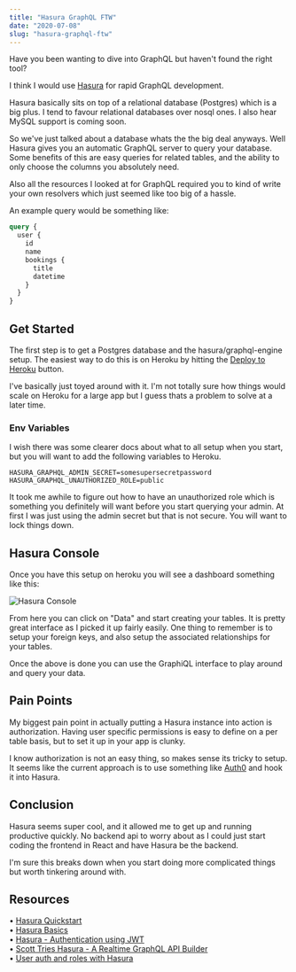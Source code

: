 ```yaml
---
title: "Hasura GraphQL FTW"
date: "2020-07-08"
slug: "hasura-graphql-ftw"
---
```


Have you been wanting to dive into GraphQL but haven't found the right tool?

I think I would use <a href="https://hasura.io/">Hasura</a> for rapid GraphQL
development.

Hasura basically sits on top of a relational database (Postgres) which is a big
plus. I tend to favour relational databases over nosql ones. I also hear MySQL
support is coming soon.

So we've just talked about a database whats the the big deal anyways. Well
Hasura gives you an automatic GraphQL server to query your database. Some
benefits of this are easy queries for related tables, and the ability to only
choose the columns you absolutely need.

Also all the resources I looked at for GraphQL required you to kind of write
your own resolvers which just seemed like too big of a hassle.

An example query would be something like:

```graphql
query {
  user {
    id
    name
    bookings {
      title
      datetime
    }
  }
}
```

## Get Started

The first step is to get a Postgres database and the hasura/graphql-engine
setup. The easiest way to do this is on Heroku by hitting the
<a href="https://hasura.io/docs/1.0/graphql/manual/guides/deployment/heroku-quickstart.html#deploy-to-heroku">Deploy
to Heroku</a> button.

I've basically just toyed around with it. I'm not totally sure how things would
scale on Heroku for a large app but I guess thats a problem to solve at a later
time.

### Env Variables

I wish there was some clearer docs about what to all setup when you start, but
you will want to add the following variables to Heroku.

```
HASURA_GRAPHQL_ADMIN_SECRET=somesupersecretpassword
HASURA_GRAPHQL_UNAUTHORIZED_ROLE=public
```

It took me awhile to figure out how to have an unauthorized role which is
something you definitely will want before you start querying your admin. At
first I was just using the admin secret but that is not secure. You will want to
lock things down.

## Hasura Console

Once you have this setup on heroku you will see a dashboard something like this:

<p><img src="/images/posts/hasura-console.png" alt="Hasura Console"/></p>

From here you can click on "Data" and start creating your tables. It is pretty
great interface as I picked it up fairly easily. One thing to remember is to
setup your foreign keys, and also setup the associated relationships for your
tables.

Once the above is done you can use the GraphiQL interface to play around and
query your data.

## Pain Points

My biggest pain point in actually putting a Hasura instance into action is
authorization. Having user specific permissions is easy to define on a per table
basis, but to set it up in your app is clunky.

I know authorization is not an easy thing, so makes sense its tricky to setup.
It seems like the current approach is to use something like
<a href="https://auth0.com/">Auth0</a> and hook it into Hasura.

## Conclusion

Hasura seems super cool, and it allowed me to get up and running productive
quickly. No backend api to worry about as I could just start coding the frontend
in React and have Hasura be the backend.

I'm sure this breaks down when you start doing more complicated things but worth
tinkering around with.

## Resources

&bull;
<a href="https://hasura.io/docs/1.0/graphql/manual/getting-started/index.html#get-started-from-scratch">Hasura
Quickstart</a><br /> &bull;
<a href="https://hasura.io/learn/graphql/hasura/introduction/">Hasura
Basics</a><br /> &bull;
<a href="https://hasura.io/docs/1.0/graphql/manual/auth/authentication/jwt.html">Hasura -
Authentication using JWT<a><br /> &bull;
<a href="https://www.youtube.com/watch?v=LOWWtldWKYA">Scott Tries Hasura - A
Realtime GraphQL API Builder</a><br /> &bull;
<a href="https://www.youtube.com/watch?v=2xscUCo4KVs">User auth and roles with
Hasura</a>
